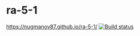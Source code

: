 # ra-5-1
https://nugmanov87.github.io/ra-5-1/
[![Build status](https://ci.appveyor.com/api/projects/status/n4q0c236lbr2839f?svg=true)](https://ci.appveyor.com/project/nugmanov87/ra-5-1)